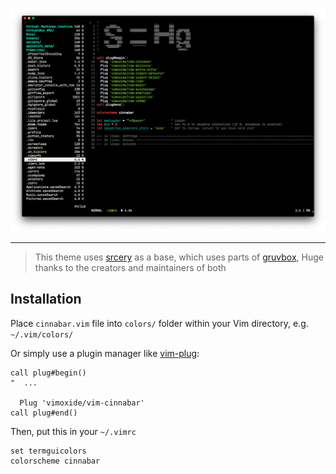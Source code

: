 <div align="center">
  
![Preview](https://github.com/pushqrdx/dotfiles/raw/master/screenshots/vim.png)

</div>

---

> This theme uses [srcery](https://github.com/srcery-colors/srcery-vim) as a base, which uses parts of [gruvbox](https://github.com/morhetz/gruvbox), Huge thanks to the creators and maintainers of both

## Installation
Place `cinnabar.vim` file into `colors/` folder within your Vim directory, e.g. `~/.vim/colors/`

Or simply use a plugin manager like [vim-plug](https://github.com/junegunn/vim-plug):
```VimL
call plug#begin()
"  ...
  
  Plug 'vimoxide/vim-cinnabar'
call plug#end()
```

Then, put this in your `~/.vimrc`

```VimL
set termguicolors
colorscheme cinnabar
```
